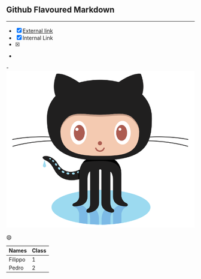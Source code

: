 

Github Flavoured Markdown
-----------------------------------------------------------------------------------------------------------------------------
-----------------------------------------------------------------------------------------------------------------------------
- [X] [External link](https://help.github.com/en )
- [x] <a name="authoring">Internal Link</a>
- [x] [riferimento]: images/logo.png "Image"
- 
-![Kiku](images/logo.png)



:smile:


Names        | Class
------------ | -------------
Filippo      | 1
Pedro        | 2
